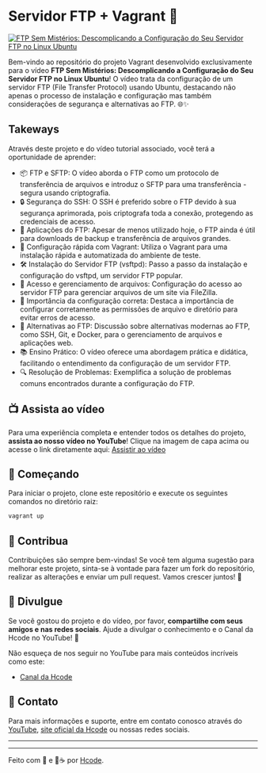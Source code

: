 # Servidor FTP + Vagrant 🎥

[![FTP Sem Mistérios: Descomplicando a Configuração do Seu Servidor FTP no Linux Ubuntu](https://i.ytimg.com/vi/dvfp9z2h9Ek/maxresdefault.jpg 'Assista ao vídeo')](https://youtu.be/dvfp9z2h9Ek)

Bem-vindo ao repositório do projeto Vagrant desenvolvido exclusivamente para o vídeo **FTP Sem Mistérios: Descomplicando a Configuração do Seu Servidor FTP no Linux Ubuntu**! O vídeo trata da configuração de um servidor FTP (File Transfer Protocol) usando Ubuntu, destacando não apenas o processo de instalação e configuração mas também considerações de segurança e alternativas ao FTP. 🌐✨

## Takeways

Através deste projeto e do vídeo tutorial associado, você terá a oportunidade de aprender:

-   📦 FTP e SFTP: O vídeo aborda o FTP como um protocolo de transferência de arquivos e introduz o SFTP para uma transferência - segura usando criptografia.
-   🔒 Segurança do SSH: O SSH é preferido sobre o FTP devido à sua segurança aprimorada, pois criptografa toda a conexão, protegendo as credenciais de acesso.
-   🔄 Aplicações do FTP: Apesar de menos utilizado hoje, o FTP ainda é útil para downloads de backup e transferência de arquivos grandes.
-   🚀 Configuração rápida com Vagrant: Utiliza o Vagrant para uma instalação rápida e automatizada do ambiente de teste.
-   🛠 Instalação do Servidor FTP (vsftpd): Passo a passo da instalação e configuração do vsftpd, um servidor FTP popular.
-   📁 Acesso e gerenciamento de arquivos: Configuração do acesso ao servidor FTP para gerenciar arquivos de um site via FileZilla.
-   🛑 Importância da configuração correta: Destaca a importância de configurar corretamente as permissões de arquivo e diretório para evitar erros de acesso.
-   🔄 Alternativas ao FTP: Discussão sobre alternativas modernas ao FTP, como SSH, Git, e Docker, para o gerenciamento de arquivos e aplicações web.
-   📚 Ensino Prático: O vídeo oferece uma abordagem prática e didática, facilitando o entendimento da configuração de um servidor FTP.
-   🔍 Resolução de Problemas: Exemplifica a solução de problemas comuns encontrados durante a configuração do FTP.

## 📺 Assista ao vídeo

Para uma experiência completa e entender todos os detalhes do projeto, **assista ao nosso vídeo no YouTube**! Clique na imagem de capa acima ou acesse o link diretamente aqui: [Assistir ao vídeo](https://youtu.be/dvfp9z2h9EkA)

## 🚀 Começando

Para iniciar o projeto, clone este repositório e execute os seguintes comandos no diretório raiz:

```bash
vagrant up
```

## 🤝 Contribua

Contribuições são sempre bem-vindas! Se você tem alguma sugestão para melhorar este projeto, sinta-se à vontade para fazer um fork do repositório, realizar as alterações e enviar um pull request. Vamos crescer juntos! 🌱

## 📣 Divulgue

Se você gostou do projeto e do vídeo, por favor, **compartilhe com seus amigos e nas redes sociais**. Ajude a divulgar o conhecimento e o Canal da Hcode no YouTube! 📢

Não esqueça de nos seguir no YouTube para mais conteúdos incríveis como este:

-   [Canal da Hcode](https://www.youtube.com/hcodebrasil?sub_confirmation=1)

## 📩 Contato

Para mais informações e suporte, entre em contato conosco através do [YouTube](https://www.youtube.com/hcodebrasil?sub_confirmation=1), [site oficial da Hcode](https://hcode.com.br) ou nossas redes sociais.

---

---

Feito com 💖 e 🥤☕ por [Hcode](https://hcode.com.br).

